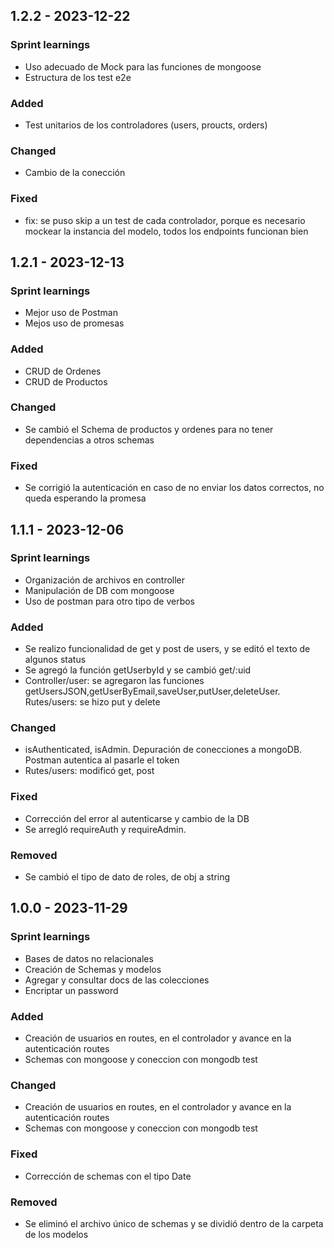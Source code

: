 ## 1.2.2 - 2023-12-22

### Sprint learnings

- Uso adecuado de Mock para las funciones de mongoose
- Estructura de los test e2e

### Added

- Test unitarios de los controladores (users, proucts, orders)

### Changed

- Cambio de la conección

### Fixed

- fix: se puso skip a un test de cada controlador, porque es necesario mockear la instancia del modelo, todos los endpoints funcionan bien


## 1.2.1 - 2023-12-13

### Sprint learnings

- Mejor uso de Postman
- Mejos uso de promesas

### Added

- CRUD de Ordenes
- CRUD de Productos

### Changed

- Se cambió el Schema de productos y ordenes para no tener dependencias a otros schemas

### Fixed

- Se corrigió la autenticación en caso de no enviar los datos correctos, no queda esperando la promesa


## 1.1.1 - 2023-12-06

### Sprint learnings

- Organización de archivos en controller
- Manipulación de DB com mongoose
- Uso de postman para otro tipo de verbos

### Added

- Se realizo funcionalidad de get y post de users, y se editó el texto de algunos status
- Se agregó la función getUserbyId y se cambió get/:uid
- Controller/user: se agregaron las funciones getUsersJSON,getUserByEmail,saveUser,putUser,deleteUser. Rutes/users: se hizo put y delete

### Changed

- isAuthenticated, isAdmin. Depuración de conecciones a mongoDB. Postman autentica al pasarle el token
- Rutes/users: modificó get, post

### Fixed

- Corrección del error al autenticarse y cambio de la DB
- Se arregló requireAuth y requireAdmin.

### Removed

- Se cambió el tipo de dato de roles, de obj a string


## 1.0.0 - 2023-11-29

### Sprint learnings

- Bases de datos no relacionales
- Creación de Schemas y modelos
- Agregar y consultar docs de las colecciones
- Encriptar un password

### Added

- Creación de usuarios en routes, en el controlador y avance en la autenticación routes
- Schemas con mongoose y coneccion con mongodb test

### Changed

- Creación de usuarios en routes, en el controlador y avance en la autenticación routes
- Schemas con mongoose y coneccion con mongodb test

### Fixed

- Corrección de schemas con el tipo Date

### Removed

- Se eliminó el archivo único de schemas y se dividió dentro de la carpeta de los modelos
